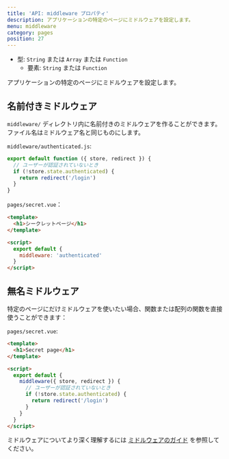 ```yaml
---
title: 'API: middleware プロパティ'
description: アプリケーションの特定のページにミドルウェアを設定します。
menu: middleware
category: pages
position: 27
---
```


- 型: `String` または `Array` または `Function`
  - 要素: `String` または `Function`

アプリケーションの特定のページにミドルウェアを設定します。

## 名前付きミドルウェア

`middleware/` ディレクトリ内に名前付きのミドルウェアを作ることができます。ファイル名はミドルウェア名と同じものにします。

`middleware/authenticated.js`:

```js
export default function ({ store, redirect }) {
  // ユーザーが認証されていないとき
  if (!store.state.authenticated) {
    return redirect('/login')
  }
}
```

`pages/secret.vue`：

```html
<template>
  <h1>シークレットページ</h1>
</template>

<script>
  export default {
    middleware: 'authenticated'
  }
</script>
```

## 無名ミドルウェア

特定のページにだけミドルウェアを使いたい場合、関数または配列の関数を直接使うことができます：

`pages/secret.vue`:

```html
<template>
  <h1>Secret page</h1>
</template>

<script>
  export default {
    middleware({ store, redirect }) {
      // ユーザーが認証されていないとき
      if (!store.state.authenticated) {
        return redirect('/login')
      }
    }
  }
</script>
```

ミドルウェアについてより深く理解するには [ミドルウェアのガイド](/guide/routing/#ミドルウェア) を参照してください。
